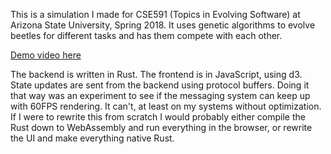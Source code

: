 This is a simulation I made for CSE591 (Topics in Evolving Software) at Arizona State University, Spring 2018.
It uses genetic algorithms to evolve beetles for different tasks and has them compete with each other.

[Demo video here](https://youtu.be/W7WDCrPmXeg)

The backend is written in Rust. The frontend is in JavaScript, using d3. State updates are sent from the backend using
protocol buffers. Doing it that way was an experiment to see if the messaging system can keep up with 60FPS rendering.
It can't, at least on my systems without optimization. If I were to rewrite this from scratch I would probably either
compile the Rust down to WebAssembly and run everything in the browser, or rewrite the UI and make everything native Rust.
